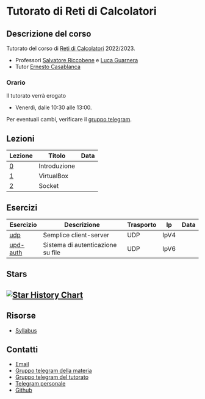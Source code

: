 # Tutorato di Reti di Calcolatori

<!-- New section -->

## Descrizione del corso

Tutorato del corso di [Reti di Calcolatori](http://web.dmi.unict.it/corsi/l-31/insegnamenti?seuid=EF0D54F4-9429-4853-A10C-355A2FD9C3A1) 2022/2023.

- Professori [Salvatore Riccobene](http://web.dmi.unict.it/corsi/l-31/docenti/salvatore.antonio.riccobene) e [Luca Guarnera](http://web.dmi.unict.it/docenti/luca.guarnera)
- Tutor [Ernesto Casablanca](https://github.com/TendTo)

<!-- New subsection -->

### Orario

Il tutorato verrà erogato

- Venerdì, dalle 10:30 alle 13:00.

Per eventuali cambi, verificare il [gruppo telegram](https://t.me/+atIlrFYsi3I5NDc8).

<!-- New section -->

## Lezioni

<div class="scrollable">

| Lezione                                                                           | Titolo       | Data |
| --------------------------------------------------------------------------------- | ------------ | ---- |
| [0](https://tendto.github.io/Tutorato-Reti-di-Calcolatori/lezioni/0-Introduzione) | Introduzione |      |
| [1](https://tendto.github.io/Tutorato-Reti-di-Calcolatori/lezioni/1-VirtualBox)   | VirtualBox   |      |
| [2](https://tendto.github.io/Tutorato-Reti-di-Calcolatori/lezioni/2-Socket)       | Socket       |      |

</div>

<!-- New section -->

## Esercizi

| Esercizio                                                                                               | Descrizione                       | Trasporto | Ip   | Data |
| ------------------------------------------------------------------------------------------------------- | --------------------------------- | --------- | ---- | ---- |
| [udp](https://github.com/TendTo/Tutorato-Reti-di-Calcolatori/blob/master/esercizi/socket/udp)           | Semplice client-server            | UDP       | IpV4 |      |
| [upd-auth](https://github.com/TendTo/Tutorato-Reti-di-Calcolatori/blob/master/esercizi/socket/udp-auth) | Sistema di autenticazione su file | UDP       | IpV6 |      |

<!-- New section -->

## Stars

## [![Star History Chart](https://api.star-history.com/svg?repos=TendTo/Tutorato-Reti-di-Calcolatori&type=Date)](https://star-history.com/#TendTo/Tutorato-Reti-di-Calcolatori&Date)

<!-- New section -->

## Risorse

- [Syllabus](https://web.dmi.unict.it/corsi/l-31/insegnamenti/?cod=19084)

<!-- New section -->

## Contatti

- [Email](mailto:casablancaernesto@gmail.com)
- [Gruppo telegram della materia](https://t.me/+CBrlIVdKV2ynosTCF6FXDw)
- [Gruppo telegram del tutorato](https://t.me/+atIlrFYsi3I5NDc8)
- [Telegram personale](https://t.me/TendTo)
- [Github](https://github.com/TendTo)

